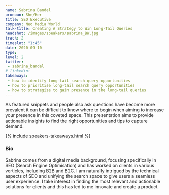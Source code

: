 ```yaml
---
name: Sabrina Bandel
pronoun: She/Her
title: SEO Executive
company: Neo Media World
talk-title: Creating A Strategy to Win Long-Tail Queries
headshot: /images/speakers/sabrina_BW.jpg
track: 2
timeslot: "1:45"
date: 2020-09-10
type: 
level: 2
twitter:
 - sabrina_bandel 
# linkedin: 
takeaways:
 - how to identify long-tail search query opportunities
 - how to prioritise long-tail search query opportunities
 - how to strategize to gain presence in the long-tail queries
---
```


<p>As featured snippets and people also ask questions have become more prevalent it can be difficult to 
know where to begin when aiming to increase your presence in this coveted space. This presentation aims 
to provide actionable insights to find the right opportunities and tips to capture demand.</p>

{% include speakers-takeaways.html %}

<h3>Bio</h3>
<p>Sabrina comes from a digital media background, focusing specifically in SEO (Search Engine 
Optimisation) and has worked on clients in various verticles, including B2B and B2C. I am naturally 
intrigued by the technical aspects of SEO and unifying the search space to give users a seamless user 
experience. I take interest in finding the most relevant and actionable solutions for clients and this 
has led to me innovate and create a product.</p>